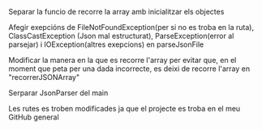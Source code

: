Separar la funcio de recorre la array amb inicialitzar els objectes

Afegir exepcións de FileNotFoundException(per si no es troba en la ruta), ClassCastException (Json mal estructurat), ParseException(error al
    parsejar) i IOException(altres exepcions) en parseJsonFile

Modificar la manera en la que es recorre l'array per evitar que, en el moment que peta per una dada incorrecte, es deixi de 
    recorre l'array en "recorrerJSONArray"

Serparar JsonParser del main 

Les rutes es troben modificades ja que el projecte es troba en el meu GitHub general 